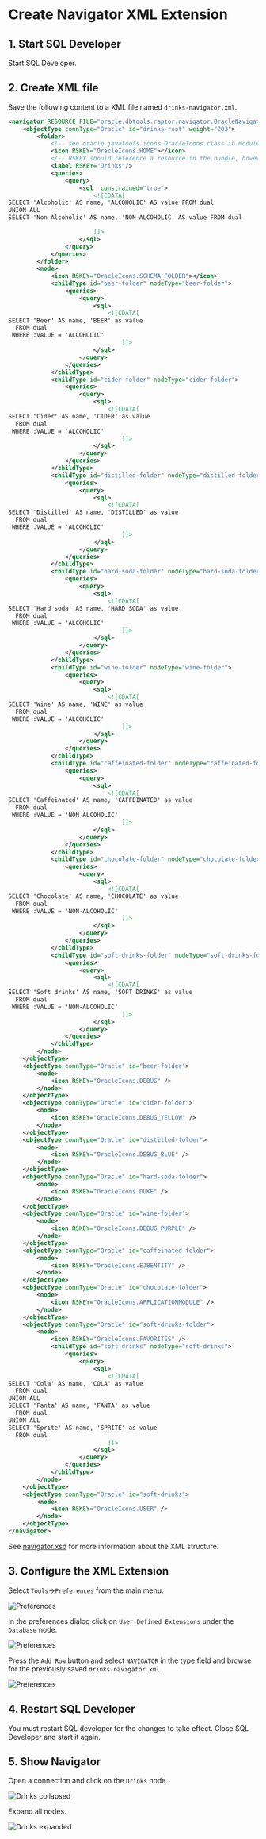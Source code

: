 # Create Navigator XML Extension

## 1. Start SQL Developer

Start SQL Developer.

## 2. Create XML file

Save the following content to a XML file named `drinks-navigator.xml`.

```xml
<navigator RESOURCE_FILE="oracle.dbtools.raptor.navigator.OracleNavigatorResource">
	<objectType connType="Oracle" id="drinks-root" weight="203">
		<folder>
			<!-- see oracle.javatools.icons.OracleIcons.class in modules/oracle.javatools/oracle.javatools/oicons.jar -->
			<icon RSKEY="OracleIcons.HOME"></icon>
			<!-- RSKEY should reference a resource in the bundle, however it works, but throws error in log -->
			<label RSKEY="Drinks"/>
			<queries>
				<query>
					<sql  constrained="true">
						<![CDATA[
SELECT 'Alcoholic' AS name, 'ALCOHOLIC' AS value FROM dual
UNION ALL
SELECT 'Non-Alcoholic' AS name, 'NON-ALCOHOLIC' AS value FROM dual

						]]>
					</sql>
				</query>
			</queries>
		</folder>
		<node>
			<icon RSKEY="OracleIcons.SCHEMA_FOLDER"></icon>
			<childType id="beer-folder" nodeType="beer-folder">
				<queries>
					<query>
						<sql>
							<![CDATA[
SELECT 'Beer' AS name, 'BEER' as value 
  FROM dual
 WHERE :VALUE = 'ALCOHOLIC'
								]]>
						</sql>
					</query>
				</queries>
			</childType>
			<childType id="cider-folder" nodeType="cider-folder">
				<queries>
					<query>
						<sql>
							<![CDATA[
SELECT 'Cider' AS name, 'CIDER' as value 
  FROM dual
 WHERE :VALUE = 'ALCOHOLIC'
								]]>
						</sql>
					</query>
				</queries>
			</childType>
			<childType id="distilled-folder" nodeType="distilled-folder">
				<queries>
					<query>
						<sql>
							<![CDATA[
SELECT 'Distilled' AS name, 'DISTILLED' as value 
  FROM dual
 WHERE :VALUE = 'ALCOHOLIC'
								]]>
						</sql>
					</query>
				</queries>
			</childType>
			<childType id="hard-soda-folder" nodeType="hard-soda-folder">
				<queries>
					<query>
						<sql>
							<![CDATA[
SELECT 'Hard soda' AS name, 'HARD SODA' as value 
  FROM dual
 WHERE :VALUE = 'ALCOHOLIC'
								]]>
						</sql>
					</query>
				</queries>
			</childType>
			<childType id="wine-folder" nodeType="wine-folder">
				<queries>
					<query>
						<sql>
							<![CDATA[
SELECT 'Wine' AS name, 'WINE' as value 
  FROM dual
 WHERE :VALUE = 'ALCOHOLIC'
								]]>
						</sql>
					</query>
				</queries>
			</childType>
			<childType id="caffeinated-folder" nodeType="caffeinated-folder">
				<queries>
					<query>
						<sql>
							<![CDATA[
SELECT 'Caffeinated' AS name, 'CAFFEINATED' as value 
  FROM dual
 WHERE :VALUE = 'NON-ALCOHOLIC'
								]]>
						</sql>
					</query>
				</queries>
			</childType>
			<childType id="chocolate-folder" nodeType="chocolate-folder">
				<queries>
					<query>
						<sql>
							<![CDATA[
SELECT 'Chocolate' AS name, 'CHOCOLATE' as value 
  FROM dual
 WHERE :VALUE = 'NON-ALCOHOLIC'
								]]>
						</sql>
					</query>
				</queries>
			</childType>
			<childType id="soft-drinks-folder" nodeType="soft-drinks-folder">
				<queries>
					<query>
						<sql>
							<![CDATA[
SELECT 'Soft drinks' AS name, 'SOFT DRINKS' as value 
  FROM dual
 WHERE :VALUE = 'NON-ALCOHOLIC'
								]]>
						</sql>
					</query>
				</queries>
			</childType>
		</node>
	</objectType>
	<objectType connType="Oracle" id="beer-folder">
		<node>
			<icon RSKEY="OracleIcons.DEBUG" />
		</node>
	</objectType>	
	<objectType connType="Oracle" id="cider-folder">
		<node>
			<icon RSKEY="OracleIcons.DEBUG_YELLOW" />
		</node>
	</objectType>
	<objectType connType="Oracle" id="distilled-folder">
		<node>
			<icon RSKEY="OracleIcons.DEBUG_BLUE" />
		</node>
	</objectType>
	<objectType connType="Oracle" id="hard-soda-folder">
		<node>
			<icon RSKEY="OracleIcons.DUKE" />
		</node>
	</objectType>	
	<objectType connType="Oracle" id="wine-folder">
		<node>
			<icon RSKEY="OracleIcons.DEBUG_PURPLE" />
		</node>
	</objectType>	
	<objectType connType="Oracle" id="caffeinated-folder">
		<node>
			<icon RSKEY="OracleIcons.EJBENTITY" />
		</node>
	</objectType>	
	<objectType connType="Oracle" id="chocolate-folder">
		<node>
			<icon RSKEY="OracleIcons.APPLICATIONMODULE" />
		</node>
	</objectType>	
	<objectType connType="Oracle" id="soft-drinks-folder">
		<node>
			<icon RSKEY="OracleIcons.FAVORITES" />
			<childType id="soft-drinks" nodeType="soft-drinks">
				<queries>
					<query>
						<sql>
							<![CDATA[
SELECT 'Cola' AS name, 'COLA' as value 
  FROM dual
UNION ALL
SELECT 'Fanta' AS name, 'FANTA' as value 
  FROM dual
UNION ALL
SELECT 'Sprite' AS name, 'SPRITE' as value 
  FROM dual
		 					]]>
						</sql>					
					</query>
				</queries>
			</childType>
		</node>
	</objectType>
	<objectType connType="Oracle" id="soft-drinks">
		<node>
			<icon RSKEY="OracleIcons.USER" />
		</node>
	</objectType>	
</navigator>
```
See [navigator.xsd](https://github.com/oracle/oracle-db-examples/blob/master/sqldeveloper/extension/xml/schema/navigator.xsd) for more information about the XML structure.


## 3. Configure the XML Extension

Select `Tools`->`Preferences` from the main menu.

![Preferences](./images/main_menu_tools_preferences.png)

In the preferences dialog click on `User Defined Extensions` under the `Database` node.

![Preferences](./images/preferences.png)

Press the `Add Row` button and select `NAVIGATOR` in the type field and browse for the previously saved `drinks-navigator.xml`.

![Preferences](./images/preferences2.png)

## 4. Restart SQL Developer

You must restart SQL developer for the changes to take effect. Close SQL Developer and start it again.

## 5. Show Navigator

Open a connection and click on the `Drinks` node.

![Drinks collapsed](./images/drinks1.png)

Expand all nodes.

![Drinks expanded](./images/drinks2.png)
